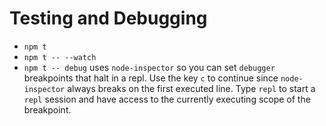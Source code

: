 # Testing and Debugging
* `npm t`
* `npm t -- --watch`
* `npm t -- debug` uses `node-inspector` so you can set `debugger` breakpoints that halt in a repl. Use the key `c` to continue since `node-inspector` always breaks on the first executed line. Type `repl` to start a `repl` session and have access to the currently executing scope of the breakpoint.
